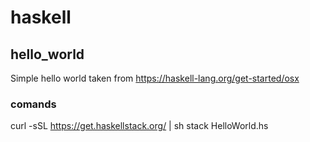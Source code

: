 # haskell

## hello_world 
Simple hello world taken from https://haskell-lang.org/get-started/osx

### comands

curl -sSL https://get.haskellstack.org/ | sh
stack HelloWorld.hs
